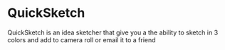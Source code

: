 QuickSketch
===========

QuickSketch is an idea sketcher that give you a the ability to sketch in 3 colors and add to camera roll or email it to a friend
